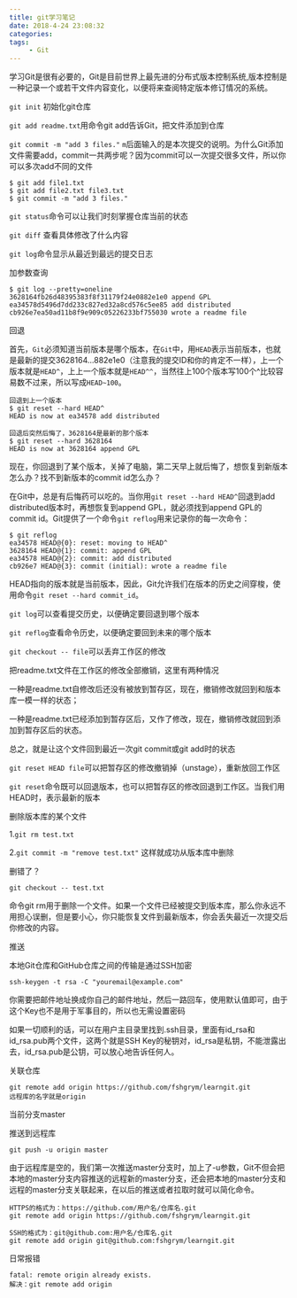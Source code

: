 ```yaml
---
title: git学习笔记
date: 2018-4-24 23:08:32
categories:
tags:
     - Git
---
```


学习Git是很有必要的，Git是目前世界上最先进的分布式版本控制系统,版本控制是一种记录一个或若干文件内容变化，以便将来查阅特定版本修订情况的系统。

<!--more-->
`git init`     初始化git仓库

`git add readme.txt`用命令git add告诉Git，把文件添加到仓库

`git commit -m "add 3 files."`
`m`后面输入的是本次提交的说明。为什么Git添加文件需要add，commit一共两步呢？因为commit可以一次提交很多文件，所以你可以多次add不同的文件
```
$ git add file1.txt
$ git add file2.txt file3.txt
$ git commit -m "add 3 files."
```

`git status`命令可以让我们时刻掌握仓库当前的状态

`git diff` 查看具体修改了什么内容

`git log`命令显示从最近到最远的提交日志

加参数查询
```
$ git log --pretty=oneline
3628164fb26d48395383f8f31179f24e0882e1e0 append GPL
ea34578d5496d7dd233c827ed32a8cd576c5ee85 add distributed
cb926e7ea50ad11b8f9e909c05226233bf755030 wrote a readme file
```



回退

首先，`Git`必须知道当前版本是哪个版本，在`Git`中，用`HEAD`表示当前版本，也就是最新的提交3628164...882e1e0（注意我的提交ID和你的肯定不一样），上一个版本就是`HEAD^`，上上一个版本就是`HEAD^^`，当然往上100个版本写100个^比较容易数不过来，所以写成`HEAD~100`。
```
回退到上一个版本
$ git reset --hard HEAD^
HEAD is now at ea34578 add distributed
```
```
回退后突然后悔了，3628164是最新的那个版本
$ git reset --hard 3628164
HEAD is now at 3628164 append GPL
```
现在，你回退到了某个版本，关掉了电脑，第二天早上就后悔了，想恢复到新版本怎么办？找不到新版本的commit id怎么办？

在Git中，总是有后悔药可以吃的。当你用`git reset --hard HEAD^`回退到add distributed版本时，再想恢复到append GPL，就必须找到append GPL的commit id。Git提供了一个命令`git reflog`用来记录你的每一次命令：
```
$ git reflog
ea34578 HEAD@{0}: reset: moving to HEAD^
3628164 HEAD@{1}: commit: append GPL
ea34578 HEAD@{2}: commit: add distributed
cb926e7 HEAD@{3}: commit (initial): wrote a readme file
```

HEAD指向的版本就是当前版本，因此，Git允许我们在版本的历史之间穿梭，使用命令`git reset --hard commit_id`。

`git log`可以查看提交历史，以便确定要回退到哪个版本

`git reflog`查看命令历史，以便确定要回到未来的哪个版本

`git checkout -- file`可以丢弃工作区的修改

把readme.txt文件在工作区的修改全部撤销，这里有两种情况

一种是readme.txt自修改后还没有被放到暂存区，现在，撤销修改就回到和版本库一模一样的状态；

一种是readme.txt已经添加到暂存区后，又作了修改，现在，撤销修改就回到添加到暂存区后的状态。

总之，就是让这个文件回到最近一次git commit或git add时的状态

`git reset HEAD file`可以把暂存区的修改撤销掉（unstage），重新放回工作区

`git reset`命令既可以回退版本，也可以把暂存区的修改回退到工作区。当我们用HEAD时，表示最新的版本

删除版本库的某个文件

1.`git rm test.txt`

2.`git commit -m "remove test.txt"`
这样就成功从版本库中删除

删错了？
```
git checkout -- test.txt
```

命令git rm用于删除一个文件。如果一个文件已经被提交到版本库，那么你永远不用担心误删，但是要小心，你只能恢复文件到最新版本，你会丢失最近一次提交后你修改的内容。

推送

本地Git仓库和GitHub仓库之间的传输是通过SSH加密
```
ssh-keygen -t rsa -C "youremail@example.com"
```
你需要把邮件地址换成你自己的邮件地址，然后一路回车，使用默认值即可，由于这个Key也不是用于军事目的，所以也无需设置密码

如果一切顺利的话，可以在用户主目录里找到.ssh目录，里面有id_rsa和id_rsa.pub两个文件，这两个就是SSH Key的秘钥对，id_rsa是私钥，不能泄露出去，id_rsa.pub是公钥，可以放心地告诉任何人。

关联仓库
```
git remote add origin https://github.com/fshgrym/learngit.git
远程库的名字就是origin

```
当前分支master

推送到远程库
```
git push -u origin master
```
由于远程库是空的，我们第一次推送master分支时，加上了-u参数，Git不但会把本地的master分支内容推送的远程新的master分支，还会把本地的master分支和远程的master分支关联起来，在以后的推送或者拉取时就可以简化命令。

```
HTTPS的格式为：https://github.com/用户名/仓库名.git
git remote add origin https://github.com/fshgrym/learngit.git

SSH的格式为：git@github.com:用户名/仓库名.git
git remote add origin git@github.com:fshgrym/learngit.git

```

日常报错
```
fatal: remote origin already exists.
解决：git remote add origin
```
